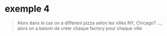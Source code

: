 # exemple 4
>Alors dans le cas on a different pizza selon les villes NY, Chicago? ..., alors on a besoin de créer chaque factory pour chaque ville